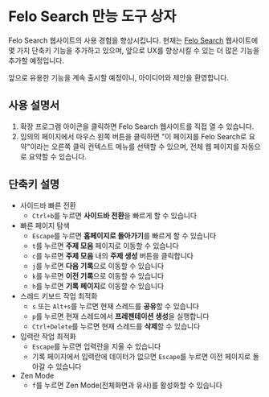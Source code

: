 # Felo Search 만능 도구 상자

Felo Search 웹사이트의 사용 경험을 향상시킵니다. 현재는 [Felo Search](https://felo.ai) 웹사이트에 몇 가지 단축키 기능을 추가하고 있으며, 앞으로 UX를 향상시킬 수 있는 더 많은 기능을 추가할 예정입니다.

앞으로 유용한 기능을 계속 출시할 예정이니, 아이디어와 제안을 환영합니다.

## 사용 설명서

1. 확장 프로그램 아이콘을 클릭하면 Felo Search 웹사이트를 직접 열 수 있습니다.
2. 임의의 페이지에서 마우스 왼쪽 버튼을 클릭하면 "이 페이지를 Felo Search로 요약"이라는 오른쪽 클릭 컨텍스트 메뉴를 선택할 수 있으며, 전체 웹 페이지를 자동으로 요약할 수 있습니다.

## 단축키 설명

- 사이드바 빠른 전환
  - `Ctrl+b`를 누르면 **사이드바 전환**을 빠르게 할 수 있습니다
- 빠른 페이지 탐색
  - `Escape`를 누르면 **홈페이지로 돌아가기**를 빠르게 할 수 있습니다
  - `t`를 누르면 **주제 모음** 페이지로 이동할 수 있습니다
  - `c`를 누르면 **주제 모음** 내의 **주제 생성** 버튼을 클릭합니다
  - `j`를 누르면 **다음 기록**으로 이동할 수 있습니다
  - `k`를 누르면 **이전 기록**으로 이동할 수 있습니다
  - `h`를 누르면 **기록 페이지**로 이동할 수 있습니다
- 스레드 키보드 작업 최적화
  - `s` 또는 `Alt+s`를 누르면 현재 스레드를 **공유**할 수 있습니다
  - `p`를 누르면 현재 스레드에서 **프레젠테이션 생성**을 실행합니다
  - `Ctrl+Delete`를 누르면 현재 스레드를 **삭제**할 수 있습니다
- 입력란 작업 최적화
  - `Escape`를 누르면 입력란을 지울 수 있습니다
  - 기록 페이지에서 입력란에 데이터가 없으면 `Escape`를 누르면 이전 페이지로 돌아갈 수 있습니다
- Zen Mode
  - `f`를 누르면 Zen Mode(전체화면과 유사)를 활성화할 수 있습니다
